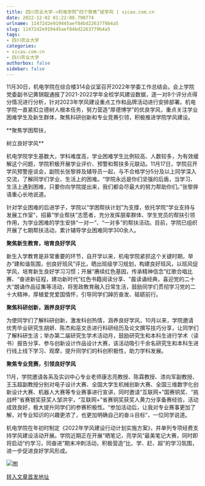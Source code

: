 ```yaml
---
title: 四川农业大学->机电学院“四个聚焦”促学风 | sicau.com.cn
date: 2022-12-02 01:22:08.798774
urlname: 11472d2e919445aef84bd2263779b4a5
slug: 11472d2e919445aef84bd2263779b4a5
tags: 
- 四川农业大学
categories:
- sicau.com.cn
- 四川农业大学
authorbox: false
sidebar: false
---
```

11月30日，机电学院在综合楼314会议室召开2022年学委工作总结会。会上学院党委副书记黄锎靓通报了2021-2022学年全校学风建设数据，逐一对8个评分点得分情况进行分析，针对2023年学风建设重点工作和品牌活动进行安排部署。机电学院一直紧扣立德树人根本任务，努力营造“厚德博学”的优良学风，重点关注学业困难学生及新生群体，聚焦科研创新和专业竞赛引领，积极推进学院学风建设。

**聚焦学困帮扶，
<!--more-->
树立良好学风**

机电学院学生基数大，学科难度高，学业困难学生比例较高、人数较多，为有效缓解这个问题，学院积极开展学业评价、预警和帮扶多元联动。11月17日，学院召开学风预警座谈会，副院长张黎骅及辅导员一起，与不合格学分5分及以上同学深入交流，了解同学们学业、生活上的困难。“学院永远是你们坚强的后盾，当学习、生活上遇到困难，只要你向学院提出来，我们都会尽最大的努力帮助你们。”张黎骅语重心长地说道。

针对学业困难的后进学子，学院以“学困帮扶计划”为支撑，依托学院“学业支持与发展工作室”，招募“学业帮扶”志愿者，充分发挥朋辈群体、学生党员的帮扶引领作用，为学业困难的学生安排“一对一”、“一对多”的帮扶活动。目前，学院已组织开展了七期帮扶活动，累计辅导学业困难同学300余人。

**聚焦新生教育，培育良好学风**

新生入学教育是非常重要的环节，自开学以来，机电学院紧抓这个关键时期，举办“建和谐氛围，创良好班风”评比，晒出班级学习规划，构建良好班风，以班风促学风，培育新生良好学习习惯；开展“赓续红色基因，传承精神信念”红歌合唱比赛、“奋进新征程，建功新时代”红色书籍阅读分享、“晨读诵经典，喜迎党的二十大”朗诵作品征集等活动，将思政教育融入日常生活，鼓励同学们贯彻学习党的二十大精神，厚植爱党爱国情怀，引导同学们踔厉奋发、砥砺前行。

**聚焦科研创新，涵养良好学风**

为使同学们了解科研创新，激发科创热情，涵养良好学风，10月以来，学院邀请优秀毕业研究生胡妍、陈杰和巫文丞进行科研经历及论文撰写技巧分享，让同学们了解科研生活；举办第二届研究生学术活动月，鼓励研究生和本科生进行学术（读书）报告分享、参与创新设计作品设计大赛，该活动吸引千余名研究生和本科生进行线上线下学习、观摩，提升同学们的科创积极性，助力学科发展。

**聚焦专业竞赛，引领良好学风**

11月，学院邀请各系及实训中心专业老师康志亮教授、陈霖教授、漆向军副教授、王玉超副教授分别对电子设计大赛、全国大学生机械创新大赛、全国三维数字化创新设计大赛、机器人大赛等专业赛事进行宣讲，同时邀请“互联网+”国赛铜奖、“挑战杯”省赛银奖获奖人邹洪宇，“互联网+”省赛铜奖获奖人黄力分享备赛经验，活动成效良好，极大提升同学们的参赛积极性。“参加活动后，让我对专业赛事更加了解，对专业知识的兴趣更浓了，也更加明确自己的奋斗目标”，一位同学说道。

机电学院在年初时制定《2022年学风建设行动计划实施方案》，并单列专项经费支持学风建设活动开展。学院近期正在开展“晒笔记，亮学风”最美笔记大赛，同时即将启动“约学习，同奋进”期末冲刺活动，积极营造“比、学、赶、超”的学习氛围，进一步促进良好学风形成。

![图](https://news.sicau.edu.cn/__local/7/BF/82/263469323D61E39F9022CAA47E2_C7164529_291EF.jpg)

[转入文章首发地址](https://news.sicau.edu.cn/info/1078/70419.htm)
